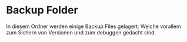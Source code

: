 # Backup Folder

In diesem Ordner werden einige Backup Files gelagert. Welche vorallem zum Sichern von Versionen und zum debuggen gedacht sind.